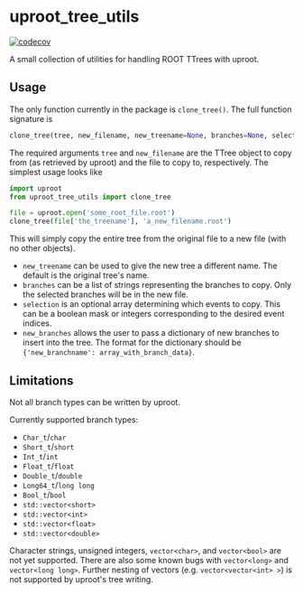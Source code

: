 # uproot_tree_utils

[![codecov](https://codecov.io/gh/masonproffitt/uproot_tree_utils/branch/master/graph/badge.svg)](https://codecov.io/gh/masonproffitt/uproot_tree_utils)

A small collection of utilities for handling ROOT TTrees with uproot.

## Usage

The only function currently in the package is `clone_tree()`. The full function signature is

```python
clone_tree(tree, new_filename, new_treename=None, branches=None, selection=None, new_branches=None)
```

The required arguments `tree` and `new_filename` are the TTree object to copy from (as retrieved by uproot) and the file to copy to, respectively. The simplest usage looks like

```python
import uproot
from uproot_tree_utils import clone_tree

file = uproot.open('some_root_file.root')
clone_tree(file['the_treename'], 'a_new_filename.root')
```

This will simply copy the entire tree from the original file to a new file (with no other objects).

- `new_treename` can be used to give the new tree a different name. The default is the original tree's name.
- `branches` can be a list of strings representing the branches to copy. Only the selected branches will be in the new file.
- `selection` is an optional array determining which events to copy. This can be a boolean mask or integers corresponding to the desired event indices.
- `new_branches` allows the user to pass a dictionary of new branches to insert into the tree. The format for the dictionary should be `{'new_branchname': array_with_branch_data}`.

## Limitations

Not all branch types can be written by uproot.

Currently supported branch types:

- `Char_t`/`char`
- `Short_t`/`short`
- `Int_t`/`int`
- `Float_t`/`float`
- `Double_t`/`double`
- `Long64_t`/`long long`
- `Bool_t`/`bool`
- `std::vector<short>`
- `std::vector<int>`
- `std::vector<float>`
- `std::vector<double>`

Character strings, unsigned integers, `vector<char>`, and `vector<bool>` are not yet supported. There are also some known bugs with `vector<long>` and `vector<long long>`. Further nesting of vectors (e.g. `vector<vector<int> >`) is not supported by uproot's tree writing.
